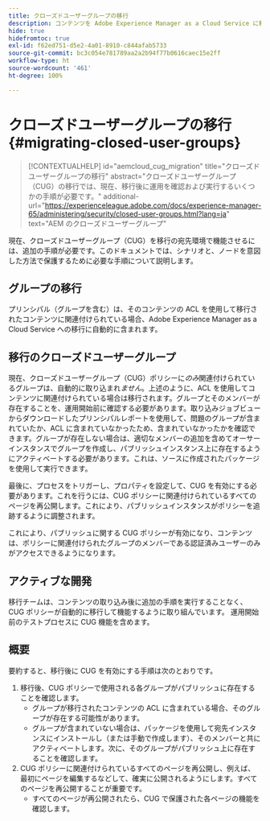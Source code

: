 ```yaml
---
title: クローズドユーザーグループの移行
description: コンテンツを Adobe Experience Manager as a Cloud Service に移行した後でクローズドユーザーグループを有効にするために必要な特別な考慮事項について説明します。
hide: true
hidefromtoc: true
exl-id: f62ed751-d5e2-4a01-8910-c844afab5733
source-git-commit: bc3c054e781789aa2a2b94f77b0616caec15e2ff
workflow-type: ht
source-wordcount: '461'
ht-degree: 100%

---
```


# クローズドユーザーグループの移行 {#migrating-closed-user-groups}

>[!CONTEXTUALHELP]
>id="aemcloud_cug_migration"
>title="クローズドユーザーグループの移行"
>abstract="クローズドユーザーグループ（CUG）の移行では、現在、移行後に運用を確認および実行するいくつかの手順が必要です。"
>additional-url="https://experienceleague.adobe.com/docs/experience-manager-65/administering/security/closed-user-groups.html?lang=ja" text="AEM のクローズドユーザーグループ"

現在、クローズドユーザーグループ（CUG）を移行の宛先環境で機能させるには、追加の手順が必要です。このドキュメントでは、シナリオと、ノードを意図した方法で保護するために必要な手順について説明します。

## グループの移行

プリンシパル（グループを含む）は、そのコンテンツの ACL を使用して移行されたコンテンツに関連付けられている場合、Adobe Experience Manager as a Cloud Service への移行に自動的に含まれます。

## 移行のクローズドユーザーグループ

現在、クローズドユーザーグループ（CUG）ポリシーに&#x200B;*のみ*&#x200B;関連付けられているグループは、自動的に取り込まれ&#x200B;*ません*。上述のように、ACL を使用してコンテンツに関連付けられている場合は移行されます。グループとそのメンバーが存在することを、運用開始前に確認する必要があります。取り込みジョブビューからダウンロードしたプリンシパルレポートを使用して、問題のグループが含まれていたか、ACL に含まれていなかったため、含まれていなかったかを確認できます。グループが存在しない場合は、適切なメンバーの追加を含めてオーサーインスタンスでグループを作成し、パブリッシュインスタンス上に存在するようにアクティベートする必要があります。これは、ソースに作成されたパッケージを使用して実行できます。

最後に、プロセスをトリガーし、プロパティを設定して、CUG を有効にする必要があります。これを行うには、CUG ポリシーに関連付けられているすべてのページを再公開します。これにより、パブリッシュインスタンスがポリシーを追跡するように調整されます。

これにより、パブリッシュに関する CUG ポリシーが有効になり、コンテンツは、ポリシーに関連付けられたグループのメンバーである認証済みユーザーのみがアクセスできるようになります。

## アクティブな開発

移行チームは、コンテンツの取り込み後に追加の手順を実行することなく、CUG ポリシーが自動的に移行して機能するように取り組んでいます。
運用開始前のテストプロセスに CUG 機能を含めます。

## 概要

要約すると、移行後に CUG を有効にする手順は次のとおりです。

1. 移行後、CUG ポリシーで使用される各グループがパブリッシュに存在することを確認します。
   - グループが移行されたコンテンツの ACL に含まれている場合、そのグループが存在する可能性があります。
   - グループが含まれていない場合は、パッケージを使用して宛先インスタンスにインストールし（または手動で作成します）、そのメンバーと共にアクティベートします。次に、そのグループがパブリッシュ上に存在することを確認します。
1. CUG ポリシーに関連付けられているすべてのページを再公開し、例えば、最初にページを編集するなどして、確実に公開されるようにします。すべてのページを再公開することが重要です。
   - すべてのページが再公開されたら、CUG で保護された各ページの機能を確認します。
